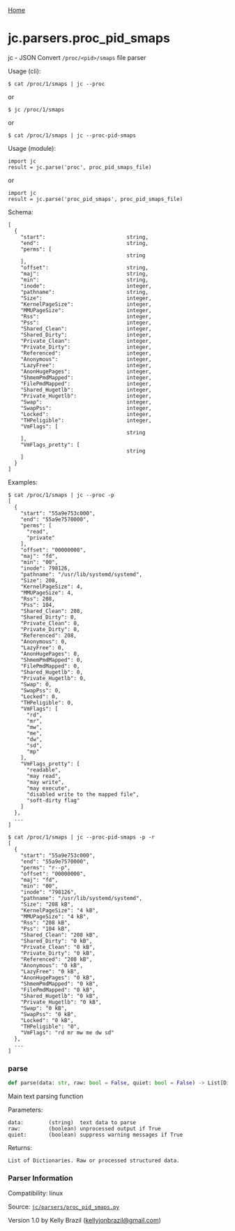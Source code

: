 [Home](https://kellyjonbrazil.github.io/jc/)
<a id="jc.parsers.proc_pid_smaps"></a>

# jc.parsers.proc_pid_smaps

jc - JSON Convert `/proc/<pid>/smaps` file parser

Usage (cli):

    $ cat /proc/1/smaps | jc --proc

or

    $ jc /proc/1/smaps

or

    $ cat /proc/1/smaps | jc --proc-pid-smaps

Usage (module):

    import jc
    result = jc.parse('proc', proc_pid_smaps_file)

or

    import jc
    result = jc.parse('proc_pid_smaps', proc_pid_smaps_file)

Schema:

    [
      {
        "start":                          string,
        "end":                            string,
        "perms": [
                                          string
        ],
        "offset":                         string,
        "maj":                            string,
        "min":                            string,
        "inode":                          integer,
        "pathname":                       string,
        "Size":                           integer,
        "KernelPageSize":                 integer,
        "MMUPageSize":                    integer,
        "Rss":                            integer,
        "Pss":                            integer,
        "Shared_Clean":                   integer,
        "Shared_Dirty":                   integer,
        "Private_Clean":                  integer,
        "Private_Dirty":                  integer,
        "Referenced":                     integer,
        "Anonymous":                      integer,
        "LazyFree":                       integer,
        "AnonHugePages":                  integer,
        "ShmemPmdMapped":                 integer,
        "FilePmdMapped":                  integer,
        "Shared_Hugetlb":                 integer,
        "Private_Hugetlb":                integer,
        "Swap":                           integer,
        "SwapPss":                        integer,
        "Locked":                         integer,
        "THPeligible":                    integer,
        "VmFlags": [
                                          string
        ],
        "VmFlags_pretty": [
                                          string
        ]
      }
    ]

Examples:

    $ cat /proc/1/smaps | jc --proc -p
    [
      {
        "start": "55a9e753c000",
        "end": "55a9e7570000",
        "perms": [
          "read",
          "private"
        ],
        "offset": "00000000",
        "maj": "fd",
        "min": "00",
        "inode": 798126,
        "pathname": "/usr/lib/systemd/systemd",
        "Size": 208,
        "KernelPageSize": 4,
        "MMUPageSize": 4,
        "Rss": 208,
        "Pss": 104,
        "Shared_Clean": 208,
        "Shared_Dirty": 0,
        "Private_Clean": 0,
        "Private_Dirty": 0,
        "Referenced": 208,
        "Anonymous": 0,
        "LazyFree": 0,
        "AnonHugePages": 0,
        "ShmemPmdMapped": 0,
        "FilePmdMapped": 0,
        "Shared_Hugetlb": 0,
        "Private_Hugetlb": 0,
        "Swap": 0,
        "SwapPss": 0,
        "Locked": 0,
        "THPeligible": 0,
        "VmFlags": [
          "rd",
          "mr",
          "mw",
          "me",
          "dw",
          "sd",
          "mp"
        ],
        "VmFlags_pretty": [
          "readable",
          "may read",
          "may write",
          "may execute",
          "disabled write to the mapped file",
          "soft-dirty flag"
        ]
      },
      ...
    ]

    $ cat /proc/1/smaps | jc --proc-pid-smaps -p -r
    [
      {
        "start": "55a9e753c000",
        "end": "55a9e7570000",
        "perms": "r--p",
        "offset": "00000000",
        "maj": "fd",
        "min": "00",
        "inode": "798126",
        "pathname": "/usr/lib/systemd/systemd",
        "Size": "208 kB",
        "KernelPageSize": "4 kB",
        "MMUPageSize": "4 kB",
        "Rss": "208 kB",
        "Pss": "104 kB",
        "Shared_Clean": "208 kB",
        "Shared_Dirty": "0 kB",
        "Private_Clean": "0 kB",
        "Private_Dirty": "0 kB",
        "Referenced": "208 kB",
        "Anonymous": "0 kB",
        "LazyFree": "0 kB",
        "AnonHugePages": "0 kB",
        "ShmemPmdMapped": "0 kB",
        "FilePmdMapped": "0 kB",
        "Shared_Hugetlb": "0 kB",
        "Private_Hugetlb": "0 kB",
        "Swap": "0 kB",
        "SwapPss": "0 kB",
        "Locked": "0 kB",
        "THPeligible": "0",
        "VmFlags": "rd mr mw me dw sd"
      },
      ...
    ]

<a id="jc.parsers.proc_pid_smaps.parse"></a>

### parse

```python
def parse(data: str, raw: bool = False, quiet: bool = False) -> List[Dict]
```

Main text parsing function

Parameters:

    data:        (string)  text data to parse
    raw:         (boolean) unprocessed output if True
    quiet:       (boolean) suppress warning messages if True

Returns:

    List of Dictionaries. Raw or processed structured data.

### Parser Information
Compatibility:  linux

Source: [`jc/parsers/proc_pid_smaps.py`](https://github.com/kellyjonbrazil/jc/blob/master/jc/parsers/proc_pid_smaps.py)

Version 1.0 by Kelly Brazil (kellyjonbrazil@gmail.com)

